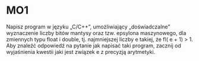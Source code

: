 # MO1

Napisz program w języku „C/C++”, umożliwiający „doświadczalne” wyznaczenie liczby bitów
mantysy oraz tzw. epsylona maszynowego, dla zmiennych typu float i double, tj. najmniejszej liczby e takiej, że fl(
e + 1) > 1. Aby znaleźć odpowiedź na pytanie jak napisać taki program, zacznij od
wyjaśnienia kwestii jaki jest związek
e z precyzją arytmetyki.

